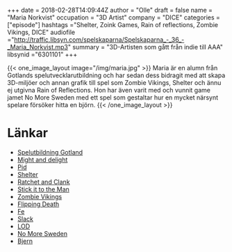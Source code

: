 +++
date = 2018-02-28T14:09:44Z
author = "Olle"
draft = false
name = "Maria Norkvist"
occupation = "3D Artist"
company = "DICE"
categories = ["episode"]
hashtags ="Shelter, Zoink Games, Rain of reflections, Zombie Vikings, DICE"
audiofile ="http://traffic.libsyn.com/spelskaparna/Spelskaparna_-_36_-_Maria_Norkvist.mp3"
summary = "3D-Artisten som gått från indie till AAA"
libsynid ="6301101"
+++

{{< one_image_layout image="/img/maria.jpg" >}}
Maria är en alumn från Gotlands spelutvecklarutbildning och har sedan
dess bidragit med att skapa 3D-miljöer och annan grafik till spel som Zombie
Vikings, Shelter och ännu ej utgivna Rain of Reflections. Hon har även
varit med och vunnit game jamet No More Sweden med ett spel som
gestaltar hur en mycket närsynt spelare försöker hitta en björn. 
{{< /one_image_layout >}}

# Länkar
* [Spelutbildning Gotland](http://www.speldesign.uu.se/utbildning/)
* [Might and delight](http://mightanddelight.com/)
* [Pid](http://mightanddelight.com/pid/)
* [Shelter](http://mightanddelight.com/shelter/)
* [Ratchet and Clank](https://www.youtube.com/watch?v=ixTksGs8pxQ)
* [Stick it to the Man](https://www.youtube.com/watch?v=JmPae_q66Rw)
* [Zombie Vikings](https://www.youtube.com/watch?v=vXs7UtbcnaY)
* [Flipping Death](https://www.youtube.com/watch?v=Pnn8C0KkIK8)
* [Fe](https://www.youtube.com/watch?v=UXhQRnVdels)
* [Slack](https://slack.com/)
* [LOD](https://en.wikipedia.org/wiki/Level_of_detail)
* [No More Sweden](http://nomoresweden.com/)
* [Bjern](https://www.youtube.com/watch?v=ITZBBWLYv-8&t=285s)
